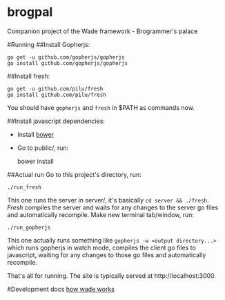 brogpal
=======

Companion project of the Wade framework - Brogrammer's palace

#Running
##Install Gopherjs:

    go get -u github.com/gopherjs/gopherjs
    go install github.com/gopherjs/gopherjs

##Install fresh:

    go get -u github.com/pilu/fresh
    go install github.com/pilu/fresh
    
You should have `gopherjs` and `fresh` in $PATH as commands now.  

##Install javascript dependencies:
- Install [bower](http://bower.io)
- Go to public/, run:

    bower install

##Actual run
Go to this project's directory, run:
    
    ./run_fresh

This one runs the server in server/, it's basically `cd server && ./fresh`. *Fresh* compiles the server and waits for any changes to the server go files and automatically recompile.
Make new terminal tab/window, run:

    ./run_gopherjs
This one actually runs something like `gopherjs -w <output directory...>` which runs gopherjs in watch mode, compiles the client go files to javascript, waiting for any changes to those go files and automatically recompile.

That's all for running. The site is typically served at http://localhost:3000.

#Development docs
[how wade works](https://github.com/phaikawl/wade)
